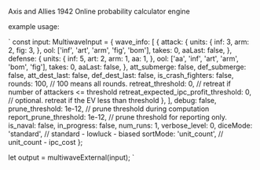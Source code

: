Axis and Allies 1942 Online probability calculator engine

example usage:

`
const input: MultiwaveInput = {
    wave_info: [
        {
            attack: {
                units: {
                    inf: 3,
                    arm: 2,
                    fig: 3,
                },
                ool: ['inf', 'art', 'arm', 'fig', 'bom'],
                takes: 0,
                aaLast: false,
            },
            defense: {
                units: {
                    inf: 5,
                    art: 2,
                    arm: 1,
                    aa: 1,
                },
                ool: ['aa', 'inf', 'art', 'arm', 'bom', 'fig'],
                takes: 0,
                aaLast: false,
            },
            att_submerge: false,
            def_submerge: false,
            att_dest_last: false,
            def_dest_last: false,
            is_crash_fighters: false,
            rounds: 100,            // 100 means all rounds.
            retreat_threshold: 0, // retreat if number of attackers <= threshold
            retreat_expected_ipc_profit_threshold: 0, // optional. retreat if the EV less than threshold
        },
    ],
    debug: false,
    prune_threshold: 1e-12,         // prune threshold during computation
    report_prune_threshold: 1e-12,  // prune threshold for reporting only.
    is_naval: false,
    in_progress: false,
    num_runs: 1,
    verbose_level: 0,
    diceMode: 'standard',           // standard - lowluck - biased
    sortMode: 'unit_count',         // unit_count - ipc_cost
};

let output = multiwaveExternal(input);
`
